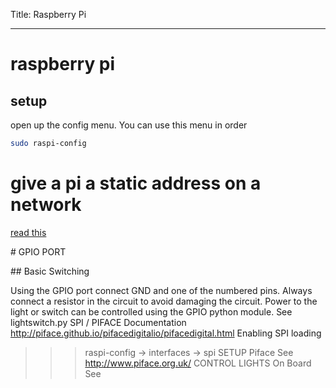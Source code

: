 Title: Raspberry Pi 
- - - 

# raspberry pi

## setup

open up the config menu. 
You can use this menu in order 
```bash
sudo raspi-config
```



# give a pi a static address on a network

[read this](https://pimylifeup.com/raspberry-pi-static-ip-address/)




# GPIO PORT

## Basic Switching 

Using the GPIO port connect GND and one of the numbered pins.
Always connect a resistor in the circuit to avoid damaging the circuit.
Power to the light or switch can be controlled using the GPIO python module. 
See lightswitch.py
SPI / PIFACE
Documentation
http://piface.github.io/pifacedigitalio/pifacedigital.html
Enabling SPI loading
>>>raspi-config 
-> interfaces -> spi
SETUP Piface
See http://www.piface.org.uk/
CONTROL LIGHTS On Board
See 


